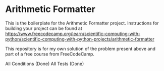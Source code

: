 # Arithmetic Formatter

This is the boilerplate for the Arithmetic Formatter project. Instructions for building your project can be found at https://www.freecodecamp.org/learn/scientific-computing-with-python/scientific-computing-with-python-projects/arithmetic-formatter

This repository is for my own solution of the problem present above and part of a free course from FreeCodeCamp.

All Conditions (Done)
All Tests (Done)